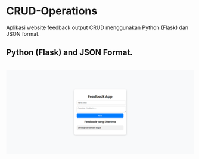# CRUD-Operations
Aplikasi website feedback output CRUD menggunakan Python (Flask) dan JSON format. 

## Python (Flask) and JSON Format.

<br>

<img src="docs/demo.png">

